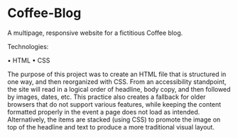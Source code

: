 # Coffee-Blog

A multipage, responsive website for a fictitious Coffee blog.

Technologies:

• HTML
• CSS

The purpose of this project was to create an HTML file that is structured in one way, and then reorganized with CSS. From an accessibility standpoint, the site will read in a logical order of headline, body copy, and then followed by images, dates, etc. This practice also creates a fallback for older browsers that do not support various features, while keeping the content formatted properly in the event a page does not load as intended. Alternatively, the items are stacked (using CSS) to promote the image on top of the headline and text to produce a more traditional visual layout.
